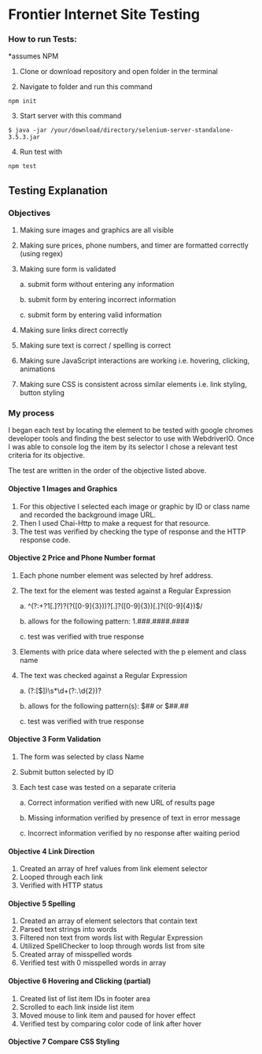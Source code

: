 # Frontier Internet Site Testing

### How to run Tests:

*assumes NPM

1. Clone or download repository and open folder in the terminal

2. Navigate to folder and run this command

`npm init`

3. Start server with this command

`$ java -jar /your/download/directory/selenium-server-standalone-3.5.3.jar`

4. Run test with

`npm test`



## Testing Explanation

### Objectives

1.	Making sure images and graphics are all visible

2.	Making sure prices, phone numbers, and timer are formatted correctly (using regex)

3.	Making sure form is validated

	a.	submit form without entering any information

	b.	submit form by entering incorrect information

	c.	submit form by entering valid information

4.	Making sure links direct correctly

5.	Making sure text is correct / spelling is correct

6.	Making sure JavaScript interactions are working i.e. hovering, clicking, animations

7.	Making sure CSS is consistent across similar elements i.e. link styling, button styling


### My process
I began each test by locating the element to be tested with google chromes developer tools and finding the best selector to use with WebdriverIO.
Once I was able to console log the item by its selector I chose a relevant test criteria for its objective.



The test are written in the order of the objective listed above.

#### Objective 1 Images and Graphics

1. For this objective I selected each image or graphic by ID or class name and recorded the background image URL.
2. Then I used Chai-Http to make a request for that resource.
3. The test was verified by checking the type of response and the HTTP response code.


#### Objective 2 Price and Phone Number format

1. Each phone number element was selected by href address.
2. The text for the element was tested against a Regular Expression

    a. ^(?:\+?1[.]?)?\(?([0-9]{3})\)?[.]?([0-9]{3})[.]?([0-9]{4})$/

    b. allows for the following pattern: 1.###.####.####

    c. test was verified with true response


3. Elements with price data where selected with the p element and class name
4. The text was checked against a Regular Expression

    a. (?:[$])\s*\d+(?:\.\d{2})?

    b. allows for the following pattern(s): $## or $##.##

    c. test was verified with true response

#### Objective 3 Form Validation

1. The form was selected by class Name
2. Submit button selected by ID
3. Each test case was tested on a separate criteria

    a. Correct information verified with new URL of results page

    b. Missing information verified by presence of text in error message

    c. Incorrect information verified by no response after waiting period

#### Objective 4 Link Direction

1. Created an array of href values from link element selector
2. Looped through each link
3. Verified with HTTP status

#### Objective 5 Spelling

1. Created an array of element selectors that contain text
2. Parsed text strings into words
3. Filtered non text from words list with Regular Expression
4. Utilized SpellChecker to loop through words list from site
5. Created array of misspelled words
6. Verified test with 0 misspelled words in array

#### Objective 6 Hovering and Clicking (partial)

1. Created list of list item IDs in footer area
2. Scrolled to each link inside list item
3. Moved mouse to link item and paused for hover effect
4. Verified test by comparing color code of link after hover


#### Objective 7 Compare CSS Styling

